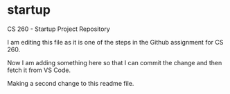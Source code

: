 # startup
CS 260 - Startup Project Repository

I am editing this file as it is one of the steps in the Github assignment for CS 260.

Now I am adding something here so that I can commit the change and then fetch it from VS Code.

Making a second change to this readme file.
